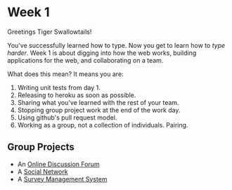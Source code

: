 # Week 1
Greetings Tiger Swallowtails!

You've successfully learned how to type. Now you get to learn how to *type
harder*. Week 1 is about digging into how the web works, building
applications for the web, and collaborating on a team.

What does this mean? It means you are:

1. Writing unit tests from day 1.
1. Releasing to heroku as soon as possible.
1. Sharing what you've learned with the rest of your team.
1. Stopping group project work at the end of the work day.
1. Using github's pull request model.
1. Working as a group, not a collection of individuals. Pairing.

## Group Projects
* An [Online Discussion Forum](projects/online_discussion_forum.md)
* A [Social Network](projects/social_network.md)
* A [Survey Management System](projects/survey_system.md)
